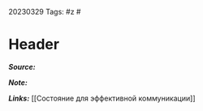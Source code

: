20230329
Tags: #z #
# Header 

***Source:*** 

***Note:*** 

***Links:*** [[Состояние для эффективной коммуникации]]

